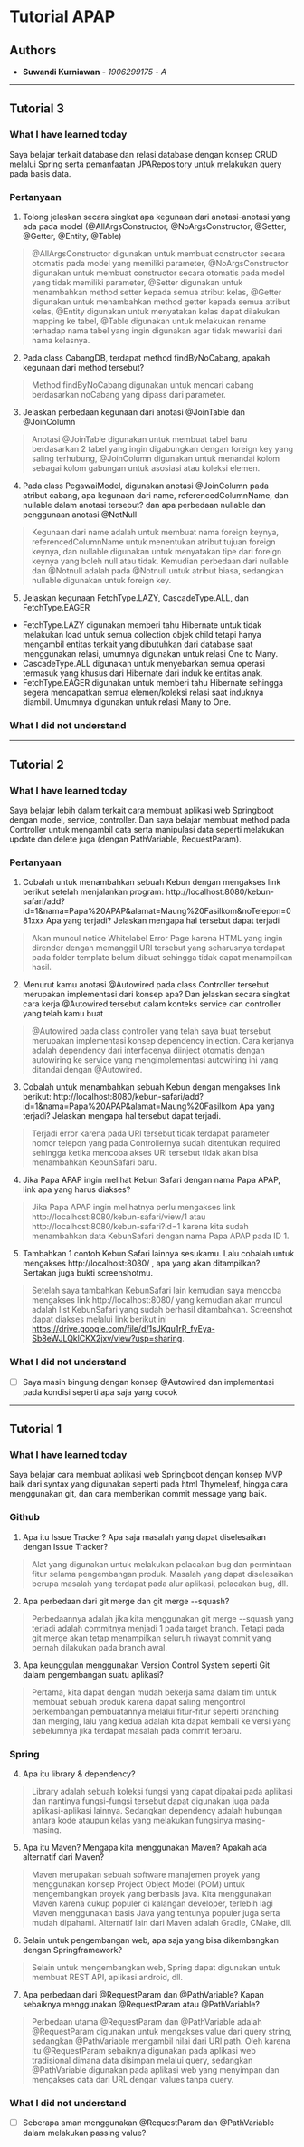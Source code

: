# Tutorial APAP
## Authors
* **Suwandi Kurniawan** - *1906299175* - *A*
---
## Tutorial 3
### What I have learned today
Saya belajar terkait database dan relasi database dengan konsep CRUD melalui Spring serta pemanfaatan JPARepository untuk melakukan query pada basis data.
### Pertanyaan
1. Tolong jelaskan secara singkat apa kegunaan dari anotasi-anotasi yang ada pada model (@AllArgsConstructor, @NoArgsConstructor, @Setter, @Getter, @Entity, @Table)
> @AllArgsConstructor digunakan untuk membuat constructor secara otomatis pada model yang memiliki parameter, @NoArgsConstructor digunakan untuk membuat constructor secara otomatis pada model yang tidak memiliki parameter, @Setter digunakan untuk menambahkan method setter kepada semua atribut kelas, @Getter digunakan untuk menambahkan method getter kepada semua atribut kelas, @Entity digunakan untuk menyatakan kelas dapat dilakukan mapping ke tabel, @Table digunakan untuk melakukan rename terhadap nama tabel yang ingin digunakan agar tidak mewarisi dari nama kelasnya.
2. Pada class CabangDB, terdapat method findByNoCabang, apakah kegunaan dari method tersebut?
> Method findByNoCabang digunakan untuk mencari cabang berdasarkan noCabang yang dipass dari parameter.
3. Jelaskan perbedaan kegunaan dari anotasi @JoinTable dan @JoinColumn 
> Anotasi @JoinTable digunakan untuk membuat tabel baru berdasarkan 2 tabel yang ingin digabungkan dengan foreign key yang saling terhubung, @JoinColumn digunakan untuk menandai kolom sebagai kolom gabungan untuk asosiasi atau koleksi elemen.
4. Pada class PegawaiModel, digunakan anotasi @JoinColumn pada atribut cabang, apa kegunaan dari name, referencedColumnName, dan nullable dalam anotasi tersebut? dan apa perbedaan nullable dan penggunaan anotasi @NotNull
> Kegunaan dari name adalah untuk membuat nama foreign keynya, referencedColumnName untuk menentukan atribut tujuan foreign keynya, dan nullable digunakan untuk menyatakan tipe dari foreign keynya yang boleh null atau tidak. Kemudian perbedaan dari nullable dan @Notnull adalah pada @Notnull untuk atribut biasa, sedangkan nullable digunakan untuk foreign key.
5. Jelaskan kegunaan FetchType.LAZY, CascadeType.ALL, dan FetchType.EAGER
- FetchType.LAZY digunakan memberi tahu Hibernate untuk tidak melakukan load untuk semua collection objek child tetapi hanya mengambil entitas terkait yang dibutuhkan dari database saat menggunakan relasi, umumnya digunakan untuk relasi One to Many. 
- CascadeType.ALL digunakan untuk menyebarkan semua operasi termasuk yang khusus dari Hibernate dari induk ke entitas anak.
- FetchType.EAGER digunakan untuk memberi tahu Hibernate sehingga segera mendapatkan semua elemen/koleksi relasi saat induknya diambil. Umumnya digunakan untuk relasi Many to One.

### What I did not understand

---
## Tutorial 2
### What I have learned today
Saya belajar lebih dalam terkait cara membuat aplikasi web Springboot dengan model, service, controller. Dan saya belajar membuat method pada Controller untuk mengambil data serta manipulasi data seperti melakukan update dan delete juga (dengan PathVariable, RequestParam). 
### Pertanyaan
1. Cobalah untuk menambahkan sebuah Kebun dengan mengakses link berikut setelah menjalankan program: http://localhost:8080/kebun-safari/add?id=1&nama=Papa%20APAP&alamat=Maung%20Fasilkom&noTelepon=081xxx Apa yang terjadi? Jelaskan mengapa hal tersebut dapat terjadi
> Akan muncul notice Whitelabel Error Page karena HTML yang ingin dirender dengan memanggil URl tersebut yang seharusnya terdapat pada folder template belum dibuat sehingga tidak dapat menampilkan hasil.
2. Menurut kamu anotasi @Autowired pada class Controller tersebut merupakan implementasi dari konsep apa? Dan jelaskan secara singkat cara kerja @Autowired tersebut dalam konteks service dan controller yang telah kamu buat 
> @Autowired pada class controller yang telah saya buat tersebut merupakan implementasi konsep dependency injection. Cara kerjanya adalah dependency dari interfacenya diinject otomatis dengan autowiring ke service yang mengimplementasi autowiring ini yang ditandai dengan @Autowired.
3. Cobalah untuk menambahkan sebuah Kebun dengan mengakses link berikut: http://localhost:8080/kebun-safari/add?id=1&nama=Papa%20APAP&alamat=Maung%20Fasilkom Apa yang terjadi? Jelaskan mengapa hal tersebut dapat terjadi.
> Terjadi error karena pada URl tersebut tidak terdapat parameter nomor telepon yang pada Controllernya sudah ditentukan required sehingga ketika mencoba akses URl tersebut tidak akan bisa menambahkan KebunSafari baru.
4. Jika Papa APAP ingin melihat Kebun Safari dengan nama Papa APAP, link apa yang harus diakses?
> Jika Papa APAP ingin melihatnya perlu mengakses link http://localhost:8080/kebun-safari/view/1 atau http://localhost:8080/kebun-safari?id=1 karena kita sudah menambahkan data KebunSafari dengan nama Papa APAP pada ID 1.
5. Tambahkan 1 contoh Kebun Safari lainnya sesukamu. Lalu cobalah untuk mengakses http://localhost:8080/ , apa yang akan ditampilkan? Sertakan juga bukti screenshotmu.
> Setelah saya tambahkan KebunSafari lain kemudian saya mencoba mengakses link http://localhost:8080/ yang kemudian akan muncul adalah list KebunSafari yang sudah berhasil ditambahkan. Screenshot dapat diakses melalui link berikut ini https://drive.google.com/file/d/1sJKqu1rR_fvEya-Sb8eWJLQklCKX2jxv/view?usp=sharing.

### What I did not understand
- [ ] Saya masih bingung dengan konsep @Autowired dan implementasi pada kondisi seperti apa saja yang cocok

---
## Tutorial 1
### What I have learned today
Saya belajar cara membuat aplikasi web Springboot dengan konsep MVP baik dari syntax yang digunakan seperti pada html Thymeleaf, hingga cara menggunakan git, dan cara memberikan commit message yang baik.
### Github
1. Apa itu Issue Tracker? Apa saja masalah yang dapat diselesaikan dengan Issue Tracker?
> Alat yang digunakan untuk melakukan pelacakan bug dan permintaan fitur selama pengembangan produk. Masalah yang dapat diselesaikan berupa masalah yang terdapat pada alur aplikasi, pelacakan bug, dll.
2. Apa perbedaan dari git merge dan git merge --squash?
> Perbedaannya adalah jika kita menggunakan git merge --squash yang terjadi adalah commitnya menjadi 1 pada target branch. Tetapi pada git merge akan tetap menampilkan seluruh riwayat commit yang pernah dilakukan pada branch awal.
3. Apa keunggulan menggunakan Version Control System seperti Git dalam pengembangan suatu aplikasi?
> Pertama, kita dapat dengan mudah bekerja sama dalam tim untuk membuat sebuah produk karena dapat saling mengontrol perkembangan pembuatannya melalui fitur-fitur seperti branching dan merging, lalu yang kedua adalah kita dapat kembali ke versi yang sebelumnya jika terdapat masalah pada commit terbaru.
### Spring
4. Apa itu library & dependency?
> Library adalah sebuah koleksi fungsi yang dapat dipakai pada aplikasi dan nantinya fungsi-fungsi tersebut dapat digunakan juga pada aplikasi-aplikasi lainnya. Sedangkan dependency adalah hubungan antara kode ataupun kelas yang melakukan fungsinya masing-masing. 
5. Apa itu Maven? Mengapa kita menggunakan Maven? Apakah ada alternatif dari Maven?
> Maven merupakan sebuah software manajemen proyek yang menggunakan konsep Project Object Model (POM) untuk mengembangkan proyek yang berbasis java. Kita menggunakan Maven karena cukup populer di kalangan developer, terlebih lagi Maven menggunakan basis Java yang tentunya populer juga serta mudah dipahami. Alternatif lain dari Maven adalah Gradle, CMake, dll. 
6. Selain untuk pengembangan web, apa saja yang bisa dikembangkan dengan Springframework?
> Selain untuk mengembangkan web, Spring dapat digunakan untuk membuat REST API, aplikasi android, dll.
7. Apa perbedaan dari @RequestParam dan @PathVariable? Kapan sebaiknya menggunakan @RequestParam atau @PathVariable?
> Perbedaan utama @RequestParam dan @PathVariable adalah @RequestParam digunakan untuk mengakses value dari query string, sedangkan @PathVariable mengambil nilai dari URl path. Oleh karena itu @RequestParam sebaiknya digunakan pada aplikasi web tradisional dimana data disimpan melalui query, sedangkan @PathVariable digunakan pada aplikasi web yang menyimpan dan mengakses data dari URL dengan values tanpa query. 
### What I did not understand
- [ ] Seberapa aman menggunakan @RequestParam dan @PathVariable dalam melakukan passing value?